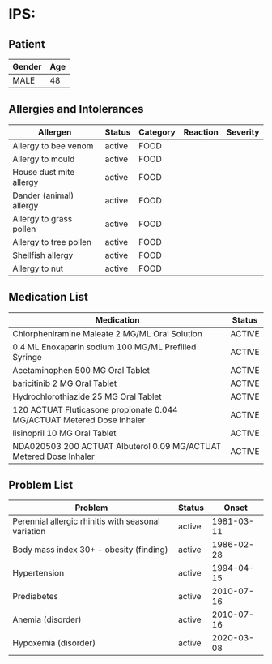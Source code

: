 # IPS:

## Patient

|Gender|Age|
|---|---|
|MALE|48|

## Allergies and Intolerances

|Allergen|Status|Category|Reaction|Severity|
|---|---|---|---|---|
|Allergy to bee venom|active|FOOD|||
|Allergy to mould|active|FOOD|||
|House dust mite allergy|active|FOOD|||
|Dander (animal) allergy|active|FOOD|||
|Allergy to grass pollen|active|FOOD|||
|Allergy to tree pollen|active|FOOD|||
|Shellfish allergy|active|FOOD|||
|Allergy to nut|active|FOOD|||

## Medication List

|Medication|Status|
|---|---|
|Chlorpheniramine Maleate 2 MG/ML Oral Solution|ACTIVE|
|0.4 ML Enoxaparin sodium 100 MG/ML Prefilled Syringe|ACTIVE|
|Acetaminophen 500 MG Oral Tablet|ACTIVE|
|baricitinib 2 MG Oral Tablet|ACTIVE|
|Hydrochlorothiazide 25 MG Oral Tablet|ACTIVE|
|120 ACTUAT Fluticasone propionate 0.044 MG/ACTUAT Metered Dose Inhaler|ACTIVE|
|lisinopril 10 MG Oral Tablet|ACTIVE|
|NDA020503 200 ACTUAT Albuterol 0.09 MG/ACTUAT Metered Dose Inhaler|ACTIVE|

## Problem List

|Problem|Status|Onset|
|---|---|---|
|Perennial allergic rhinitis with seasonal variation|active|1981-03-11|
|Body mass index 30+ - obesity (finding)|active|1986-02-28|
|Hypertension|active|1994-04-15|
|Prediabetes|active|2010-07-16|
|Anemia (disorder)|active|2010-07-16|
|Hypoxemia (disorder)|active|2020-03-08|
